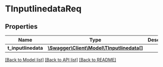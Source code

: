 # TInputlinedataReq

## Properties
Name | Type | Description | Notes
------------ | ------------- | ------------- | -------------
**t_inputlinedata** | [**\Swagger\Client\Model\TInputlinedata[]**](TInputlinedata.md) |  | [optional] 

[[Back to Model list]](../README.md#documentation-for-models) [[Back to API list]](../README.md#documentation-for-api-endpoints) [[Back to README]](../README.md)


